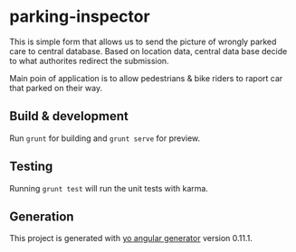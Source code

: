 # parking-inspector

This is simple form that allows us to send the picture of wrongly parked care to central database.
Based on location data, central data base decide to what authorites redirect the submission.

Main poin of application is to allow pedestrians & bike riders to raport car that parked on their
way.

## Build & development

Run `grunt` for building and `grunt serve` for preview.

## Testing

Running `grunt test` will run the unit tests with karma.

## Generation

This project is generated with [yo angular generator](https://github.com/yeoman/generator-angular)
version 0.11.1.
